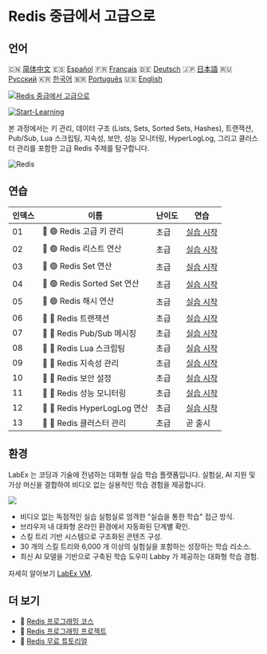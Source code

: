 # Redis 중급에서 고급으로

## 언어

🇨🇳 [简体中文](README_zh.md) 🇪🇸 [Español](README_es.md) 🇫🇷 [Français](README_fr.md) 🇩🇪 [Deutsch](README_de.md) 🇯🇵 [日本語](README_ja.md) 🇷🇺 [Русский](README_ru.md) 🇰🇷 [한국어](README_ko.md) 🇧🇷 [Português](README_pt.md) 🇺🇸 [English](README.md) 

[![Redis 중급에서 고급으로](https://cover-creator.labex.io/redis-intermediate-to-advanced.png?lang=ko)](https://labex.io/ko/courses/redis-intermediate-to-advanced)

[![Start-Learning](https://img.shields.io/badge/Start-Learning-whitesmoke?style=for-the-badge)](https://labex.io/ko/courses/redis-intermediate-to-advanced)

본 과정에서는 키 관리, 데이터 구조 (Lists, Sets, Sorted Sets, Hashes), 트랜잭션, Pub/Sub, Lua 스크립팅, 지속성, 보안, 성능 모니터링, HyperLogLog, 그리고 클러스터 관리를 포함한 고급 Redis 주제를 탐구합니다.

![Redis](https://img.shields.io/badge/Redis-whitesmoke?style=for-the-badge&logo=redis)


## 연습

|   인덱스 | 이름                         | 난이도   | 연습                                                                                                             |
|----------|------------------------------|----------|------------------------------------------------------------------------------------------------------------------|
|       01 | 📖 🟢 Redis 고급 키 관리     | 초급     | <a target='_blank' href='https://labex.io/ko/tutorials/redis-redis-advanced-key-management-552094'>실습 시작</a> |
|       02 | 📖 🟢 Redis 리스트 연산      | 초급     | <a target='_blank' href='https://labex.io/ko/tutorials/redis-redis-list-operations-552098'>실습 시작</a>         |
|       03 | 📖 🟢 Redis Set 연산         | 초급     | <a target='_blank' href='https://labex.io/ko/tutorials/redis-redis-set-operations-552104'>실습 시작</a>          |
|       04 | 📖 🟢 Redis Sorted Set 연산  | 초급     | <a target='_blank' href='https://labex.io/ko/tutorials/redis-redis-sorted-set-operations-552105'>실습 시작</a>   |
|       05 | 📖 🟢 Redis 해시 연산        | 초급     | <a target='_blank' href='https://labex.io/ko/tutorials/redis-redis-hash-operations-552096'>실습 시작</a>         |
|       06 | 📖 🔵 Redis 트랜잭션         | 초급     | <a target='_blank' href='https://labex.io/ko/tutorials/redis-redis-transactions-552106'>실습 시작</a>            |
|       07 | 📖 🔵 Redis Pub/Sub 메시징   | 초급     | <a target='_blank' href='https://labex.io/ko/tutorials/redis-redis-pub-sub-messaging-552102'>실습 시작</a>       |
|       08 | 📖 🔵 Redis Lua 스크립팅     | 초급     | <a target='_blank' href='https://labex.io/ko/tutorials/redis-redis-lua-scripting-552099'>실습 시작</a>           |
|       09 | 📖 🔵 Redis 지속성 관리      | 초급     | <a target='_blank' href='https://labex.io/ko/tutorials/redis-redis-persistence-management-552101'>실습 시작</a>  |
|       10 | 📖 🔵 Redis 보안 설정        | 초급     | <a target='_blank' href='https://labex.io/ko/tutorials/redis-redis-security-settings-552103'>실습 시작</a>       |
|       11 | 📖 🔵 Redis 성능 모니터링    | 초급     | <a target='_blank' href='https://labex.io/ko/tutorials/redis-redis-performance-monitoring-552100'>실습 시작</a>  |
|       12 | 📖 🔵 Redis HyperLogLog 연산 | 초급     | <a target='_blank' href='https://labex.io/ko/tutorials/redis-redis-hyperloglog-operations-552097'>실습 시작</a>  |
|       13 | 📖 🔵 Redis 클러스터 관리    | 초급     | 곧 출시                                                                                                          |

## 환경

LabEx 는 코딩과 기술에 전념하는 대화형 실습 학습 플랫폼입니다. 실험실, AI 지원 및 가상 머신을 결합하여 비디오 없는 실용적인 학습 경험을 제공합니다.

![](https://tutorial-screenshot.getvm.io/images/vm-1725247253.png)

- 비디오 없는 독점적인 실습 실험실로 엄격한 "실습을 통한 학습" 접근 방식.
- 브라우저 내 대화형 온라인 환경에서 자동화된 단계별 확인.
- 스킬 트리 기반 시스템으로 구조화된 콘텐츠 구성.
- 30 개의 스킬 트리와 6,000 개 이상의 실험실을 포함하는 성장하는 학습 리소스.
- 최신 AI 모델을 기반으로 구축된 학습 도우미 Labby 가 제공하는 대화형 학습 경험.

자세히 알아보기 [LabEx VM](https://support.labex.io/using-labex/virtual-machine).

## 더 보기

- 🔗 [Redis 프로그래밍 코스](https://github.com/labex-labs/awesome-programming-courses)
- 🔗 [Redis 프로그래밍 프로젝트](https://github.com/labex-labs/awesome-programming-projects)
- 🔗 [Redis 무료 튜토리얼](https://github.com/labex-labs/redis-free-tutorials)


